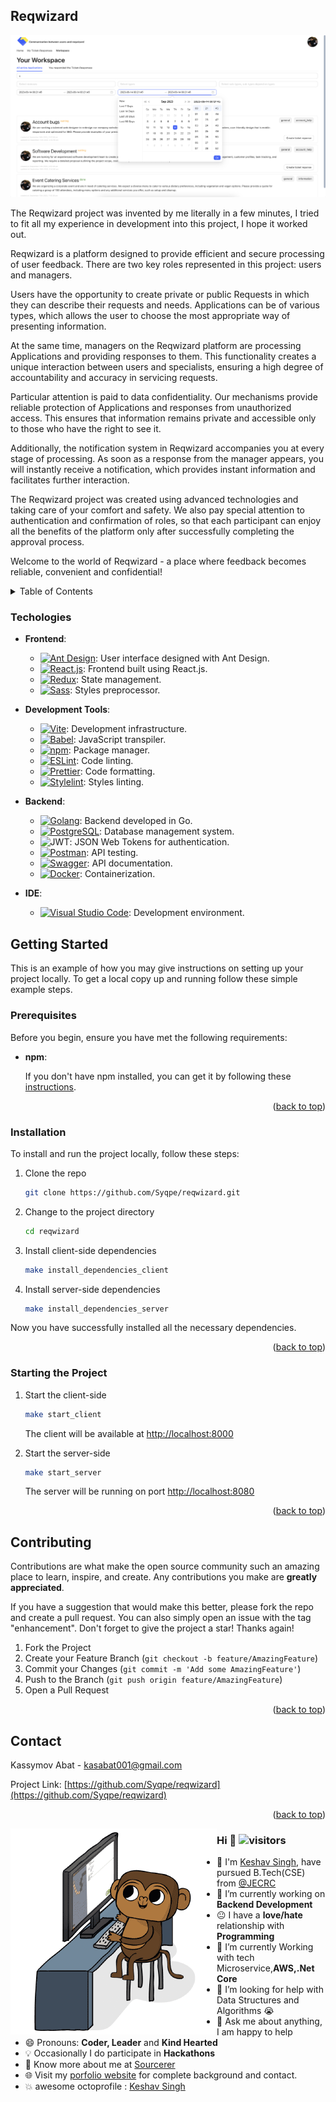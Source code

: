 <!-- ABOUT THE PROJECT -->

## Reqwizard

![Reqwizard Screen Shot][product-screenshot]

The Reqwizard project was invented by me literally in a few minutes, I tried to fit all my experience in development into this project, I hope it worked out.

Reqwizard is a platform designed to provide efficient and secure processing of user feedback. There are two key roles represented in this project: users and managers.

Users have the opportunity to create private or public Requests in which they can describe their requests and needs. Applications can be of various types, which allows the user to choose the most appropriate way of presenting information.

At the same time, managers on the Reqwizard platform are processing Applications and providing responses to them. This functionality creates a unique interaction between users and specialists, ensuring a high degree of accountability and accuracy in servicing requests.

Particular attention is paid to data confidentiality. Our mechanisms provide reliable protection of Applications and responses from unauthorized access. This ensures that information remains private and accessible only to those who have the right to see it.

Additionally, the notification system in Reqwizard accompanies you at every stage of processing. As soon as a response from the manager appears, you will instantly receive a notification, which provides instant information and facilitates further interaction.

The Reqwizard project was created using advanced technologies and taking care of your comfort and safety. We also pay special attention to authentication and confirmation of roles, so that each participant can enjoy all the benefits of the platform only after successfully completing the approval process.

Welcome to the world of Reqwizard - a place where feedback becomes reliable, convenient and confidential!

<!-- TABLE OF CONTENTS -->
<details>
  <summary>Table of Contents</summary>
  <ol>
    <li>
      <a href="#reqwizard">About The Project</a>
    </li>
    <li>
      <a href="#getting-started">Getting Started</a>
      <ul>
        <li><a href="#prerequisites">Prerequisites</a></li>
        <li><a href="#installation">Installation</a></li>
        <li><a href="#starting-the-project">Starting the Project</a></li>
      </ul>
    </li>
    <li><a href="#usage">Usage</a></li>
    <li><a href="#contributing">Contributing</a></li>
    <li><a href="#contact">Contact</a></li>
  </ol>
</details>

### Techologies

- **Frontend**:

  - [![Ant Design][Antd]][Antd-url]: User interface designed with Ant Design.
  - [![React.js][React.js]][React-url]: Frontend built using React.js.
  - [![Redux][Redux]][Redux-url]: State management.
  - [![Sass][Sass]][Sass-url]: Styles preprocessor.

- **Development Tools**:

  - [![Vite][Vite]][Vite-url]: Development infrastructure.
  - [![Babel][Babel]][Babel-url]: JavaScript transpiler.
  - [![npm][npm]][npm-url]: Package manager.
  - [![ESLint][ESLint]][Eslint-url]: Code linting.
  - [![Prettier][Prettier]][Prettier-url]: Code formatting.
  - [![Stylelint][Stylelint]][Stylelint-url]: Styles linting.

- **Backend**:

  - [![Golang][Golang]][Golang-url]: Backend developed in Go.
  - [![PostgreSQL][PostgresQL]][PostgresQL-url]: Database management system.
  - ![JWT][JWT]: JSON Web Tokens for authentication.
  - [![Postman][Postman]][Postman-url]: API testing.
  - [![Swagger][Swagger]][Swagger-url]: API documentation.
  - [![Docker][Docker]][Docker-url]: Containerization.

- **IDE**:
  - [![Visual Studio Code][VSCode]][VSCode-url]: Development environment.

<!-- GETTING STARTED -->

## Getting Started

This is an example of how you may give instructions on setting up your project locally.
To get a local copy up and running follow these simple example steps.

### Prerequisites

Before you begin, ensure you have met the following requirements:

- **npm**:

  If you don't have npm installed, you can get it by following these [instructions](https://www.npmjs.com/get-npm).

<p align="right">(<a href="#reqwizard">back to top</a>)</p>

### Installation

To install and run the project locally, follow these steps:

1. Clone the repo

   ```sh
   git clone https://github.com/Syqpe/reqwizard.git
   ```

2. Change to the project directory

   ```sh
   cd reqwizard
   ```

3. Install client-side dependencies

   ```sh
   make install_dependencies_client
   ```

4. Install server-side dependencies

   ```sh
   make install_dependencies_server
   ```

Now you have successfully installed all the necessary dependencies.

<p align="right">(<a href="#reqwizard">back to top</a>)</p>

### Starting the Project

1. Start the client-side

   ```sh
   make start_client
   ```

   The client will be available at <http://localhost:8000>

2. Start the server-side

   ```sh
   make start_server
   ```

   The server will be running on port <http://localhost:8080>

<p align="right">(<a href="#reqwizard">back to top</a>)</p>

<!-- CONTRIBUTING -->

## Contributing

Contributions are what make the open source community such an amazing place to learn, inspire, and create. Any contributions you make are **greatly appreciated**.

If you have a suggestion that would make this better, please fork the repo and create a pull request. You can also simply open an issue with the tag "enhancement".
Don't forget to give the project a star! Thanks again!

1. Fork the Project
2. Create your Feature Branch (`git checkout -b feature/AmazingFeature`)
3. Commit your Changes (`git commit -m 'Add some AmazingFeature'`)
4. Push to the Branch (`git push origin feature/AmazingFeature`)
5. Open a Pull Request

<p align="right">(<a href="#reqwizard">back to top</a>)</p>

<!-- CONTACT -->

## Contact

Kassymov Abat - <kasabat001@gmail.com>

Project Link: [https://github.com/Syqpe/reqwizard](https://github.com/Syqpe/reqwizard)

<p align="right">(<a href="#reqwizard">back to top</a>)</p>

[product-screenshot]: images/main.png
[Antd]: https://img.shields.io/badge/Ant%20Design-1890FF?style=for-the-badge&logo=antdesign&logoColor=white
[Antd-url]: https://ant.design/
[React.js]: https://img.shields.io/badge/React-20232A?style=for-the-badge&logo=react&logoColor=61DAFB
[React-url]: https://reactjs.org/
[Redux]: https://img.shields.io/badge/Redux-593D88?style=for-the-badge&logo=redux&logoColor=white
[Redux-url]: https://redux.js.org/
[Sass]: https://img.shields.io/badge/Sass-CC6699?style=for-the-badge&logo=sass&logoColor=white
[Sass-url]: https://sass-lang.com/
[Vite]: https://img.shields.io/badge/Vite-B73BFE?style=for-the-badge&logo=vite&logoColor=FFD62E
[Vite-url]: https://vite-docs-ru.vercel.app/
[Babel]: https://img.shields.io/badge/Babel-F9DC3E?style=for-the-badge&logo=babel&logoColor=white
[Babel-url]: https://babeljs.io/
[npm]: https://img.shields.io/badge/npm-CB3837?style=for-the-badge&logo=npm&logoColor=white
[npm-url]: https://www.npmjs.com/
[Eslint]: https://img.shields.io/badge/eslint-3A33D1?style=for-the-badge&logo=eslint&logoColor=white
[Eslint-url]: https://eslint.org/
[Prettier]: https://img.shields.io/badge/prettier-1A2C34?style=for-the-badge&logo=prettier&logoColor=F7BA3E
[Prettier-url]: https://prettier.io/
[Stylelint]: https://img.shields.io/badge/stylelint-000?style=for-the-badge&logo=stylelint&logoColor=white
[Stylelint-url]: https://stylelint.io/
[Golang]: https://img.shields.io/badge/Go-00ADD8?style=for-the-badge&logo=go&logoColor=white
[Golang-url]: https://go.dev/
[PostgresQL]: https://img.shields.io/badge/PostgreSQL-316192?style=for-the-badge&logo=postgresql&logoColor=white
[PostgresQL-url]: https://www.postgresql.org/
[JWT]: https://img.shields.io/badge/JWT-000000?style=for-the-badge&logo=JSON%20web%20tokens&logoColor=white
[Postman]: https://img.shields.io/badge/Postman-FF6C37?style=for-the-badge&logo=Postman&logoColor=white
[Postman-url]: https://www.postman.com/
[Swagger]: https://img.shields.io/badge/Swagger-85EA2D?style=for-the-badge&logo=Swagger&logoColor=white
[Swagger-url]: https://swagger.io/
[Docker]: https://img.shields.io/badge/Docker-2CA5E0?style=for-the-badge&logo=docker&logoColor=white
[Docker-url]: https://www.docker.com/
[VSCode]: https://img.shields.io/badge/VSCode-0078D4?style=for-the-badge&logo=visual%20studio%20code&logoColor=white
[VSCode-url]: https://code.visualstudio.com/

<img src='images/monkey_coding.gif' align='left'>

### Hi 👋 ![visitors](https://visitor-badge.glitch.me/badge?page_id=https://github.com/keshavsingh4522)

- :school: I'm [Keshav Singh](https://keshavsingh4522.github.io/), have pursued B.Tech(CSE) from <a href="https://jecrcfoundation.com/">@JECRC </a>
- 🔭 I’m currently working on **Backend Development**
- :neutral_face: I have a **love/hate** relationship with **Programming**
- 🌱 I’m currently Working with tech Microservice,**AWS,.Net Core**
- 🤔 I’m looking for help with Data Structures and Algorithms 😭
- 💬 Ask me about anything, I am happy to help
- 😄 Pronouns: **Coder, Leader** and **Kind Hearted**
- :bulb: Occasionally I do participate in **Hackathons**
- 👨 Know more about me at [Sourcerer](https://sourcerer.io/keshavsingh4522)
- 🌐 Visit my [porfolio website](https://keshavsingh4522.github.io/) for complete background and contact.
- :boom: awesome octoprofile : [Keshav Singh](https://octoprofile.now.sh/user?id=keshavsingh4522)
<!-- - ⚡ Languages: **Python3 | SQL | HTML | CSS |** -->

